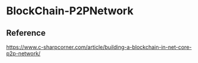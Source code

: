 # BlockChain-P2PNetwork
## Reference 
https://www.c-sharpcorner.com/article/building-a-blockchain-in-net-core-p2p-network/
